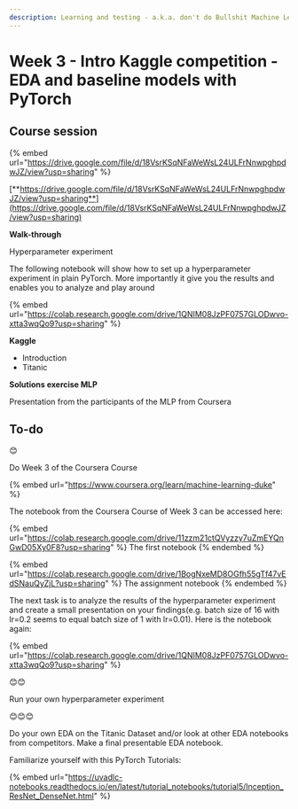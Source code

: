 ```yaml
---
description: Learning and testing - a.k.a. don't do Bullshit Machine Learning
---
```


# Week 3 - Intro Kaggle competition - EDA and baseline models with PyTorch

## Course session

{% embed url="https://drive.google.com/file/d/18VsrKSqNFaWeWsL24ULFrNnwpghpdwJZ/view?usp=sharing" %}

[**https://drive.google.com/file/d/18VsrKSqNFaWeWsL24ULFrNnwpghpdwJZ/view?usp=sharing**](https://drive.google.com/file/d/18VsrKSqNFaWeWsL24ULFrNnwpghpdwJZ/view?usp=sharing)



**Walk-through**

Hyperparameter experiment

The following notebook will show how to set up a hyperparameter experiment in plain PyTorch. More importantly it give you the results and enables you to analyze and play around

{% embed url="https://colab.research.google.com/drive/1QNIM08JzPF0757GLODwvo-xtta3wqQo9?usp=sharing" %}



**Kaggle**&#x20;

* Introduction
* Titanic



**Solutions exercise MLP**&#x20;

Presentation from the participants of the MLP from Coursera



## **To-do**

😊

Do Week 3 of the Coursera Course

{% embed url="https://www.coursera.org/learn/machine-learning-duke" %}

The notebook from the Coursera Course of Week 3 can be accessed here:

{% embed url="https://colab.research.google.com/drive/11zzm21ctQVyzzy7uZmEYQnGwD05Xy0F8?usp=sharing" %}
The first notebook
{% endembed %}

{% embed url="https://colab.research.google.com/drive/1BogNxeMD8OGfh55gTf47vEdSNauQyZjL?usp=sharing" %}
The assignment notebook
{% endembed %}

The next task is to analyze the results of the hyperparameter experiment and create a small presentation on your findings(e.g. batch size of 16 with lr=0.2 seems to equal batch size of 1 with lr=0.01). Here is the notebook again:

{% embed url="https://colab.research.google.com/drive/1QNIM08JzPF0757GLODwvo-xtta3wqQo9?usp=sharing" %}

😊😊

Run your own hyperparameter experiment

😊😊😊

Do your own EDA on the Titanic Dataset and/or look at other EDA notebooks from competitors. Make a final presentable EDA notebook.

Familiarize yourself with this PyTorch Tutorials:

{% embed url="https://uvadlc-notebooks.readthedocs.io/en/latest/tutorial_notebooks/tutorial5/Inception_ResNet_DenseNet.html" %}


